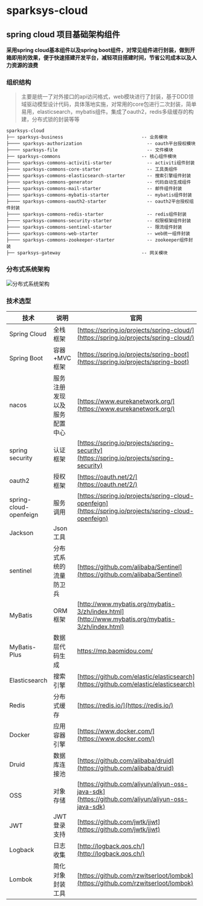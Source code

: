 # sparksys-cloud
## spring cloud 项目基础架构组件
**采用spring cloud基本组件以及spring boot组件，对常见组件进行封装，做到开箱即用的效果，便于快速搭建开发平台，减轻项目搭建时间，节省公司成本以及人力资源的浪费**

### 组织结构
> 主要是统一了对外接口的api访问格式，web模块进行了封装，基于DDD领域驱动模型设计代码，具体落地实施，对常用的core包进行二次封装，简单易用，elasticsearch，mybatis组件。集成了oauth2，redis多级缓存的构建，分布式锁的封装等等

```text
sparksys-cloud
├── sparksys-business       	                  -- 业务模块
├──── sparksys-authorization                        -- oauth平台授权模块
├──── sparksys-file                                 -- 文件模块
├── sparksys-commons                              -- 核心组件模块
├──── sparksys-commons-activiti-starter             -- activiti组件封装
├──── sparksys-commons-core-starter                 -- 工具类组件
├──── sparksys-commons-elasticsearch-starter        -- 搜索引擎组件封装
├──── sparksys-commons-generator                    -- 代码自动生成组件
├──── sparksys-commons-mail-starter                 -- 邮件组件封装
├──── sparksys-commons-mybatis-starter              -- mybatis组件封装
├──── sparksys-commons-oauth2-starter               -- oauth2平台授权组件封装
├──── sparksys-commons-redis-starter                -- redis组件封装
├──── sparksys-commons-security-starter             -- 权限框架组件封装
├──── sparksys-commons-sentinel-starter             -- 限流组件封装
├──── sparksys-commons-web-starter                  -- web统一组件封装
├──── sparksys-commons-zookeeper-starter            -- zookeeper组件封装
├── sparksys-gateway                              -- 网关模块
```

### 分布式系统架构
![分布式系统架构](https://oss.sparksys.top/images/system.png)
### 技术选型

技术 | 说明 | 官网
----|----|----
Spring Cloud | 全栈框架 | [https://spring.io/projects/spring-cloud/](https://spring.io/projects/spring-cloud/)
Spring Boot | 容器+MVC框架 | [https://spring.io/projects/spring-boot](https://spring.io/projects/spring-boot)
nacos | 服务注册发现以及服务配置中心 | [https://www.eurekanetwork.org/](https://www.eurekanetwork.org/)
spring security | 认证框架 | [https://spring.io/projects/spring-security](https://spring.io/projects/spring-security)
oauth2 | 授权框架 | [https://oauth.net/2/](https://oauth.net/2/)
spring-cloud-openfeign | 服务调用 | [https://spring.io/projects/spring-cloud-openfeign](https://spring.io/projects/spring-cloud-openfeign)
Jackson | Json工具 | |
sentinel | 分布式系统的流量防卫兵 | [https://github.com/alibaba/Sentinel](https://github.com/alibaba/Sentinel)
MyBatis | ORM框架  | [http://www.mybatis.org/mybatis-3/zh/index.html](http://www.mybatis.org/mybatis-3/zh/index.html)
MyBatis-Plus | 数据层代码生成 | https://mp.baomidou.com/ 
Elasticsearch | 搜索引擎 | [https://github.com/elastic/elasticsearch](https://github.com/elastic/elasticsearch)
Redis | 分布式缓存 | [https://redis.io/](https://redis.io/)
Docker | 应用容器引擎 | [https://www.docker.com/](https://www.docker.com/)
Druid | 数据库连接池 | [https://github.com/alibaba/druid](https://github.com/alibaba/druid)
OSS | 对象存储 | [https://github.com/aliyun/aliyun-oss-java-sdk](https://github.com/aliyun/aliyun-oss-java-sdk)
JWT | JWT登录支持 | [https://github.com/jwtk/jjwt](https://github.com/jwtk/jjwt)
Logback | 日志收集 | [http://logback.qos.ch/](http://logback.qos.ch/)
Lombok | 简化对象封装工具 | [https://github.com/rzwitserloot/lombok](https://github.com/rzwitserloot/lombok)
